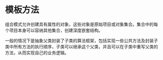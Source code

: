 # 模板方法

组合模式允许创建具有属性的对象，这些对象是原始项目或对象集合。集合中的每个项目本身可以容纳其他集合，创建深度嵌套结构。


一般的情况下是抽象父类封装了子类的算法框架，包括实现一些公共方法及封装子类中所有方法的执行顺序，子类可以继承这个父类，并且可以在子类中重写父类的方法，从而实现自己的业务逻辑。


